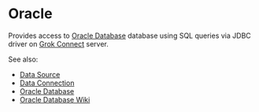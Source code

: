 <!-- TITLE: Oracle -->
<!-- SUBTITLE: -->

# Oracle

Provides access to [Oracle Database](https://www.oracle.com/database/) database
using SQL queries via JDBC driver on [Grok Connect](data-source.md) server. 

See also:

  * [Data Source](data-source.md)
  * [Data Connection](data-connection.md)
  * [Oracle Database](https://www.oracle.com/database/)
  * [Oracle Database Wiki](https://en.wikipedia.org/wiki/Oracle_Database)
